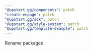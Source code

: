 ```yaml
---
"@upstart.gg/components": patch
"create-enpage": patch
"@upstart.gg/sdk": patch
"@upstart.gg/style-system": patch
"@upstart.gg/template-example": patch
---
```


Rename packages
